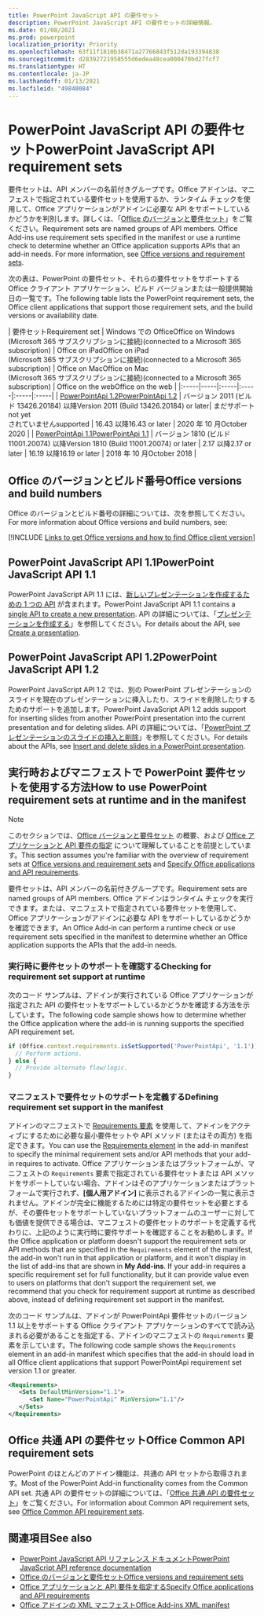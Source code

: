 ```yaml
---
title: PowerPoint JavaScript API の要件セット
description: PowerPoint JavaScript API の要件セットの詳細情報。
ms.date: 01/08/2021
ms.prod: powerpoint
localization_priority: Priority
ms.openlocfilehash: 63f11f1810b38471a27766843f512da193394838
ms.sourcegitcommit: d28392721958555d6edea48cea000470bd27fcf7
ms.translationtype: HT
ms.contentlocale: ja-JP
ms.lasthandoff: 01/13/2021
ms.locfileid: "49840084"
---
```

# <a name="powerpoint-javascript-api-requirement-sets"></a><span data-ttu-id="5a992-103">PowerPoint JavaScript API の要件セット</span><span class="sxs-lookup"><span data-stu-id="5a992-103">PowerPoint JavaScript API requirement sets</span></span>

<span data-ttu-id="5a992-p101">要件セットは、API メンバーの名前付きグループです。Office アドインは、マニフェストで指定されている要件セットを使用するか、ランタイム チェックを使用して、Office アプリケーションがアドインに必要な API をサポートしているかどうかを判別します。詳しくは、「[Office のバージョンと要件セット](../../develop/office-versions-and-requirement-sets.md)」をご覧ください。</span><span class="sxs-lookup"><span data-stu-id="5a992-p101">Requirement sets are named groups of API members. Office Add-ins use requirement sets specified in the manifest or use a runtime check to determine whether an Office application supports APIs that an add-in needs. For more information, see [Office versions and requirement sets](../../develop/office-versions-and-requirement-sets.md).</span></span>

<span data-ttu-id="5a992-107">次の表は、PowerPoint の要件セット、それらの要件セットをサポートする Office クライアント アプリケーション、ビルド バージョンまたは一般提供開始日の一覧です。</span><span class="sxs-lookup"><span data-stu-id="5a992-107">The following table lists the PowerPoint requirement sets, the Office client applications that support those requirement sets, and the build versions or availability date.</span></span>

|  <span data-ttu-id="5a992-108">要件セット</span><span class="sxs-lookup"><span data-stu-id="5a992-108">Requirement set</span></span>  |  <span data-ttu-id="5a992-109">Windows での Office</span><span class="sxs-lookup"><span data-stu-id="5a992-109">Office on Windows</span></span><br><span data-ttu-id="5a992-110">(Microsoft 365 サブスクリプションに接続)</span><span class="sxs-lookup"><span data-stu-id="5a992-110">(connected to a Microsoft 365 subscription)</span></span>  |  <span data-ttu-id="5a992-111">Office on iPad</span><span class="sxs-lookup"><span data-stu-id="5a992-111">Office on iPad</span></span><br><span data-ttu-id="5a992-112">(Microsoft 365 サブスクリプションに接続)</span><span class="sxs-lookup"><span data-stu-id="5a992-112">(connected to a Microsoft 365 subscription)</span></span>  |  <span data-ttu-id="5a992-113">Office on Mac</span><span class="sxs-lookup"><span data-stu-id="5a992-113">Office on Mac</span></span><br><span data-ttu-id="5a992-114">(Microsoft 365 サブスクリプションに接続)</span><span class="sxs-lookup"><span data-stu-id="5a992-114">(connected to a Microsoft 365 subscription)</span></span>  | <span data-ttu-id="5a992-115">Office on the web</span><span class="sxs-lookup"><span data-stu-id="5a992-115">Office on the web</span></span> |
|:-----|-----|:-----|:-----|:-----|:-----|
| [<span data-ttu-id="5a992-116">PowerPointApi 1.2</span><span class="sxs-lookup"><span data-stu-id="5a992-116">PowerPointApi 1.2</span></span>](powerpoint-api-1-2-requirement-set.md)  | <span data-ttu-id="5a992-117">バージョン 2011 (ビルド 13426.20184) 以降</span><span class="sxs-lookup"><span data-stu-id="5a992-117">Version 2011 (Build 13426.20184) or later</span></span>| <span data-ttu-id="5a992-118">まだサポート</span><span class="sxs-lookup"><span data-stu-id="5a992-118">not yet</span></span><br><span data-ttu-id="5a992-119">されていません</span><span class="sxs-lookup"><span data-stu-id="5a992-119">supported</span></span> | <span data-ttu-id="5a992-120">16.43 以降</span><span class="sxs-lookup"><span data-stu-id="5a992-120">16.43 or later</span></span> | <span data-ttu-id="5a992-121">2020 年 10 月</span><span class="sxs-lookup"><span data-stu-id="5a992-121">October 2020</span></span> |
| [<span data-ttu-id="5a992-122">PowerPointApi 1.1</span><span class="sxs-lookup"><span data-stu-id="5a992-122">PowerPointApi 1.1</span></span>](powerpoint-api-1-1-requirement-set.md) | <span data-ttu-id="5a992-123">バージョン 1810 (ビルド 11001.20074) 以降</span><span class="sxs-lookup"><span data-stu-id="5a992-123">Version 1810 (Build 11001.20074) or later</span></span> | <span data-ttu-id="5a992-124">2.17 以降</span><span class="sxs-lookup"><span data-stu-id="5a992-124">2.17 or later</span></span> | <span data-ttu-id="5a992-125">16.19 以降</span><span class="sxs-lookup"><span data-stu-id="5a992-125">16.19 or later</span></span> | <span data-ttu-id="5a992-126">2018 年 10 月</span><span class="sxs-lookup"><span data-stu-id="5a992-126">October 2018</span></span> |

## <a name="office-versions-and-build-numbers"></a><span data-ttu-id="5a992-127">Office のバージョンとビルド番号</span><span class="sxs-lookup"><span data-stu-id="5a992-127">Office versions and build numbers</span></span>

<span data-ttu-id="5a992-128">Office のバージョンとビルド番号の詳細については、次を参照してください。</span><span class="sxs-lookup"><span data-stu-id="5a992-128">For more information about Office versions and build numbers, see:</span></span>

[!INCLUDE [Links to get Office versions and how to find Office client version](../../includes/links-get-office-versions-builds.md)]

## <a name="powerpoint-javascript-api-11"></a><span data-ttu-id="5a992-129">PowerPoint JavaScript API 1.1</span><span class="sxs-lookup"><span data-stu-id="5a992-129">PowerPoint JavaScript API 1.1</span></span>

<span data-ttu-id="5a992-130">PowerPoint JavaScript API 1.1 には、[新しいプレゼンテーションを作成するための 1 つの API](/javascript/api/powerpoint#powerpoint-createpresentation-base64file-) が含まれます。</span><span class="sxs-lookup"><span data-stu-id="5a992-130">PowerPoint JavaScript API 1.1 contains a [single API to create a new presentation](/javascript/api/powerpoint#powerpoint-createpresentation-base64file-).</span></span> <span data-ttu-id="5a992-131">API の詳細については、「[プレゼンテーションを作成する](../../powerpoint/powerpoint-add-ins.md#create-a-presentation)」を参照してください。</span><span class="sxs-lookup"><span data-stu-id="5a992-131">For details about the API, see [Create a presentation](../../powerpoint/powerpoint-add-ins.md#create-a-presentation).</span></span>

## <a name="powerpoint-javascript-api-12"></a><span data-ttu-id="5a992-132">PowerPoint JavaScript API 1.2</span><span class="sxs-lookup"><span data-stu-id="5a992-132">PowerPoint JavaScript API 1.2</span></span>

<span data-ttu-id="5a992-133">PowerPoint JavaScript API 1.2 では、別の PowerPoint プレゼンテーションのスライドを現在のプレゼンテーションに挿入したり、スライドを削除したりするためのサポートを追加します。</span><span class="sxs-lookup"><span data-stu-id="5a992-133">PowerPoint JavaScript API 1.2 adds support for inserting slides from another PowerPoint presentation into the current presentation and for deleting slides.</span></span> <span data-ttu-id="5a992-134">API の詳細については、「[PowerPoint プレゼンテーションのスライドの挿入と削除](../../powerpoint/insert-slides-into-presentation.md)」を参照してください。</span><span class="sxs-lookup"><span data-stu-id="5a992-134">For details about the APIs, see [Insert and delete slides in a PowerPoint presentation](../../powerpoint/insert-slides-into-presentation.md).</span></span>

## <a name="how-to-use-powerpoint-requirement-sets-at-runtime-and-in-the-manifest"></a><span data-ttu-id="5a992-135">実行時およびマニフェストで PowerPoint 要件セットを使用する方法</span><span class="sxs-lookup"><span data-stu-id="5a992-135">How to use PowerPoint requirement sets at runtime and in the manifest</span></span>

> [!NOTE]
> <span data-ttu-id="5a992-136">このセクションでは、[Office バージョンと要件セット](../../develop/office-versions-and-requirement-sets.md) の概要、および [Office アプリケーションと API 要件の指定](../../develop/specify-office-hosts-and-api-requirements.md) について理解していることを前提としています。</span><span class="sxs-lookup"><span data-stu-id="5a992-136">This section assumes you're familiar with the overview of requirement sets at [Office versions and requirement sets](../../develop/office-versions-and-requirement-sets.md) and [Specify Office applications and API requirements](../../develop/specify-office-hosts-and-api-requirements.md).</span></span>

<span data-ttu-id="5a992-137">要件セットは、API メンバーの名前付きグループです。</span><span class="sxs-lookup"><span data-stu-id="5a992-137">Requirement sets are named groups of API members.</span></span> <span data-ttu-id="5a992-138">Office アドインはランタイム チェックを実行できます。または、マニフェストで指定されている要件セットを使用して、Office アプリケーションがアドインに必要な API をサポートしているかどうかを確認できます。</span><span class="sxs-lookup"><span data-stu-id="5a992-138">An Office Add-in can perform a runtime check or use requirement sets specified in the manifest to determine whether an Office application supports the APIs that the add-in needs.</span></span>

### <a name="checking-for-requirement-set-support-at-runtime"></a><span data-ttu-id="5a992-139">実行時に要件セットのサポートを確認する</span><span class="sxs-lookup"><span data-stu-id="5a992-139">Checking for requirement set support at runtime</span></span>

<span data-ttu-id="5a992-140">次のコード サンプルは、アドインが実行されている Office アプリケーションが指定された API の要件セットをサポートしているかどうかを確認する方法を示しています。</span><span class="sxs-lookup"><span data-stu-id="5a992-140">The following code sample shows how to determine whether the Office application where the add-in is running supports the specified API requirement set.</span></span>

```js
if (Office.context.requirements.isSetSupported('PowerPointApi', '1.1')) {
  // Perform actions.
} else {
  // Provide alternate flow/logic.
}
```

### <a name="defining-requirement-set-support-in-the-manifest"></a><span data-ttu-id="5a992-141">マニフェストで要件セットのサポートを定義する</span><span class="sxs-lookup"><span data-stu-id="5a992-141">Defining requirement set support in the manifest</span></span>

<span data-ttu-id="5a992-142">アドインのマニフェストで [Requirements 要素](../manifest/requirements.md) を使用して、アドインをアクティブにするために必要な最小要件セットや API メソッド (またはその両方) を指定できます。</span><span class="sxs-lookup"><span data-stu-id="5a992-142">You can use the [Requirements element](../manifest/requirements.md) in the add-in manifest to specify the minimal requirement sets and/or API methods that your add-in requires to activate.</span></span> <span data-ttu-id="5a992-143">Office アプリケーションまたはプラットフォームが、マニフェストの `Requirements` 要素で指定されている要件セットまたは API メソッドをサポートしていない場合、アドインはそのアプリケーションまたはプラットフォームで実行されず、**[個人用アドイン]** に表示されるアドインの一覧に表示されません。アドインが完全に機能するためには特定の要件セットを必要とするが、その要件セットをサポートしていないプラットフォームのユーザーに対しても価値を提供できる場合は、マニフェストの要件セットのサポートを定義する代わりに、上記のように実行時に要件サポートを確認することをお勧めします。</span><span class="sxs-lookup"><span data-stu-id="5a992-143">If the Office application or platform doesn't support the requirement sets or API methods that are specified in the `Requirements` element of the manifest, the add-in won't run in that application or platform, and it won't display in the list of add-ins that are shown in **My Add-ins**. If your add-in requires a specific requirement set for full functionality, but it can provide value even to users on platforms that don't support the requirement set, we recommend that you check for requirement support at runtime as described above, instead of defining requirement set support in the manifest.</span></span>

<span data-ttu-id="5a992-144">次のコード サンプルは、アドインが PowerPointApi 要件セットのバージョン 1.1 以上をサポートする Office クライアント アプリケーションのすべてで読み込まれる必要があることを指定する、アドインのマニフェストの `Requirements` 要素を示しています。</span><span class="sxs-lookup"><span data-stu-id="5a992-144">The following code sample shows the `Requirements` element in an add-in manifest which specifies that the add-in should load in all Office client applications that support PowerPointApi requirement set version 1.1 or greater.</span></span>

```xml
<Requirements>
   <Sets DefaultMinVersion="1.1">
      <Set Name="PowerPointApi" MinVersion="1.1"/>
   </Sets>
</Requirements>
```

## <a name="office-common-api-requirement-sets"></a><span data-ttu-id="5a992-145">Office 共通 API の要件セット</span><span class="sxs-lookup"><span data-stu-id="5a992-145">Office Common API requirement sets</span></span>

<span data-ttu-id="5a992-146">PowerPoint のほとんどのアドイン機能は、共通の API セットから取得されます。</span><span class="sxs-lookup"><span data-stu-id="5a992-146">Most of the PowerPoint Add-in functionality comes from the Common API set.</span></span> <span data-ttu-id="5a992-147">共通 API の要件セットの詳細については、「[Office 共通 API の要件セット](office-add-in-requirement-sets.md)」をご覧ください。</span><span class="sxs-lookup"><span data-stu-id="5a992-147">For information about Common API requirement sets, see [Office Common API requirement sets](office-add-in-requirement-sets.md).</span></span>

## <a name="see-also"></a><span data-ttu-id="5a992-148">関連項目</span><span class="sxs-lookup"><span data-stu-id="5a992-148">See also</span></span>

- [<span data-ttu-id="5a992-149">PowerPoint JavaScript API リファレンス ドキュメント</span><span class="sxs-lookup"><span data-stu-id="5a992-149">PowerPoint JavaScript API reference documentation</span></span>](/javascript/api/powerpoint)
- [<span data-ttu-id="5a992-150">Office のバージョンと要件セット</span><span class="sxs-lookup"><span data-stu-id="5a992-150">Office versions and requirement sets</span></span>](../../develop/office-versions-and-requirement-sets.md)
- [<span data-ttu-id="5a992-151">Office アプリケーションと API 要件を指定する</span><span class="sxs-lookup"><span data-stu-id="5a992-151">Specify Office applications and API requirements</span></span>](../../develop/specify-office-hosts-and-api-requirements.md)
- [<span data-ttu-id="5a992-152">Office アドインの XML マニフェスト</span><span class="sxs-lookup"><span data-stu-id="5a992-152">Office Add-ins XML manifest</span></span>](../../develop/add-in-manifests.md)
